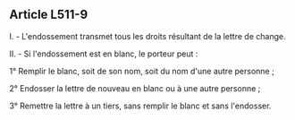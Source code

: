 Article L511-9
----
I. - L'endossement transmet tous les droits résultant de la lettre de change.

II. - Si l'endossement est en blanc, le porteur peut :

1° Remplir le blanc, soit de son nom, soit du nom d'une autre personne ;

2° Endosser la lettre de nouveau en blanc ou à une autre personne ;

3° Remettre la lettre à un tiers, sans remplir le blanc et sans l'endosser.
